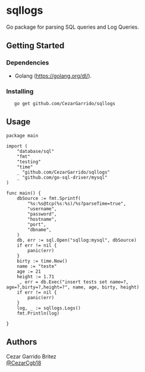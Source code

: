 # sqllogs 

Go package for parsing SQL queries and Log Queries.

## Getting Started

### Dependencies

* Golang (https://golang.org/dl/).

### Installing

```
   go get github.com/CezarGarrido/sqllogs

```
## Usage

```
package main

import (
	"database/sql"
	"fmt"
	"testing"
	"time"
	_ "github.com/CezarGarrido/sqllogs"
	_ "github.com/go-sql-driver/mysql"
)

func main() {
	dbSource := fmt.Sprintf(
		"%s:%s@tcp(%s:%s)/%s?parseTime=true",
		"username",
		"password",
		"hostname",
		"port",
		"dbname",
	)
	db, err := sql.Open("sqllog:mysql", dbSource)
	if err != nil {
		panic(err)
	}
	birty := time.Now()
	name := "teste"
	age := 21
	height := 1.71
	_, err = db.Exec("insert tests set name=?, age=?,birty=?,height=?", name, age, birty, height)
	if err != nil {
		panic(err)
	}
	log, _ := sqllogs.Logs()
	fmt.Println(log)

}

```
## Authors
Cezar Garrido Britez  
[@CezarCgb18](https://twitter.com/CezarCgb18)

